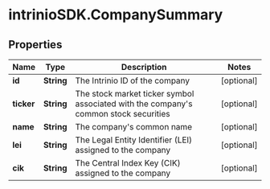 # intrinioSDK.CompanySummary

## Properties
Name | Type | Description | Notes
------------ | ------------- | ------------- | -------------
**id** | **String** | The Intrinio ID of the company | [optional] 
**ticker** | **String** | The stock market ticker symbol associated with the company&#39;s common stock securities | [optional] 
**name** | **String** | The company&#39;s common name | [optional] 
**lei** | **String** | The Legal Entity Identifier (LEI) assigned to the company | [optional] 
**cik** | **String** | The Central Index Key (CIK) assigned to the company | [optional] 


